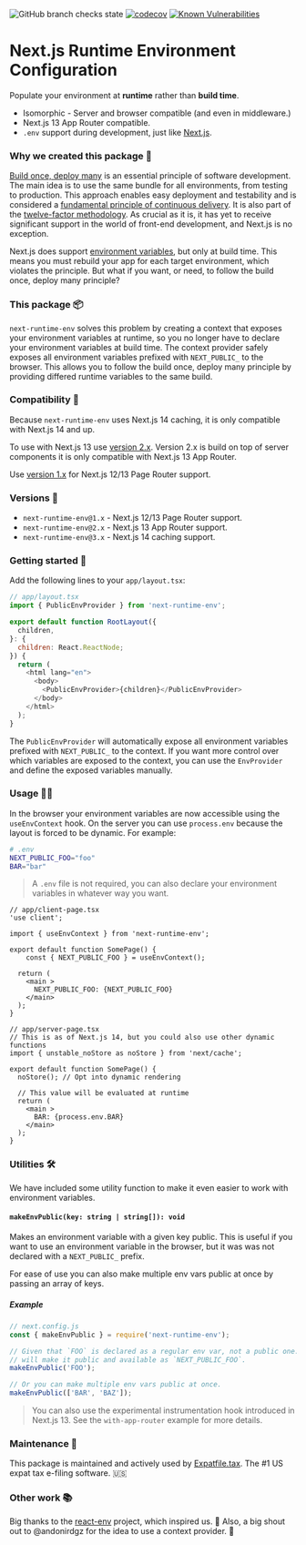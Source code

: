 ![GitHub branch checks state][build-url] [![codecov][cov-img]][cov-url] [![Known Vulnerabilities][snyk-img]][snyk-url]

# Next.js Runtime Environment Configuration

Populate your environment at **runtime** rather than **build time**.

- Isomorphic - Server and browser compatible (and even in middleware.)
- Next.js 13 App Router compatible.
- `.env` support during development, just like [Next.js][nextjs-env-vars-order].

### Why we created this package 🤔

[Build once, deploy many][build-once-deploy-many-link] is an essential principle
of software development. The main idea is to use the same bundle for all
environments, from testing to production. This approach enables easy deployment
and testability and is considered a
[fundamental principle of continuous delivery][fundamental-principle-link]. It
is also part of the [twelve-factor methodology][twelve-factor-link]. As crucial
as it is, it has yet to receive significant support in the world of front-end
development, and Next.js is no exception.

Next.js does support [environment variables][nextjs-env-vars], but only at
build time. This means you must rebuild your app for each target environment,
which violates the principle. But what if you want, or need, to follow the build
once, deploy many principle?

### This package 📦

`next-runtime-env` solves this problem by creating a context that exposes your environment variables at runtime, so you no longer have to declare
your environment variables at build time. The context provider safely exposes all environment variables prefixed with `NEXT_PUBLIC_` to the browser. This allows you to follow the build once, deploy many principle by providing differed runtime variables to the same build.

### Compatibility 🤝

Because `next-runtime-env` uses Next.js 14 caching, it is only compatible with Next.js 14 and up.

To use with Next.js 13 use [version 2.x][pages-router-branch-link]. Version 2.x is build on top of server components it is only compatible with Next.js 13 App Router.

Use [version 1.x][pages-router-branch-link] for Next.js 12/13 Page Router support.

### Versions 🔖

- `next-runtime-env@1.x` - Next.js 12/13 Page Router support.
- `next-runtime-env@2.x` - Next.js 13 App Router support.
- `next-runtime-env@3.x` - Next.js 14 caching support.

### Getting started 🚀

Add the following lines to your `app/layout.tsx`:

```js
// app/layout.tsx
import { PublicEnvProvider } from 'next-runtime-env';

export default function RootLayout({
  children,
}: {
  children: React.ReactNode;
}) {
  return (
    <html lang="en">
      <body>
        <PublicEnvProvider>{children}</PublicEnvProvider>
      </body>
    </html>
  );
}
```

The `PublicEnvProvider` will automatically expose all environment variables prefixed with `NEXT_PUBLIC_` to the context. If you want more control over which variables are exposed to the context, you can use the `EnvProvider` and define the exposed variables manually.

### Usage 🧑‍💻

In the browser your environment variables are now accessible using the `useEnvContext` hook. On the server you can use `process.env` because the layout is forced to be dynamic. For example:

```bash
# .env
NEXT_PUBLIC_FOO="foo"
BAR="bar"
```

> A `.env` file is not required, you can also declare your environment variables in whatever way you want.

```tsx
// app/client-page.tsx
'use client';

import { useEnvContext } from 'next-runtime-env';

export default function SomePage() {
    const { NEXT_PUBLIC_FOO } = useEnvContext();

  return (
    <main >
      NEXT_PUBLIC_FOO: {NEXT_PUBLIC_FOO}
    </main>
  );
}
```

```tsx
// app/server-page.tsx
// This is as of Next.js 14, but you could also use other dynamic functions
import { unstable_noStore as noStore } from 'next/cache';

export default function SomePage() {
  noStore(); // Opt into dynamic rendering

  // This value will be evaluated at runtime
  return (
    <main >
      BAR: {process.env.BAR}
    </main>
  );
}
```

### Utilities 🛠

We have included some utility function to make it even easier to work with
environment variables.

#### `makeEnvPublic(key: string | string[]): void`

Makes an environment variable with a given key public. This is useful if you
want to use an environment variable in the browser, but it was was not declared
with a `NEXT_PUBLIC_` prefix.

For ease of use you can also make multiple env vars public at once by passing an
array of keys.

##### Example

```js
// next.config.js
const { makeEnvPublic } = require('next-runtime-env');

// Given that `FOO` is declared as a regular env var, not a public one. This
// will make it public and available as `NEXT_PUBLIC_FOO`.
makeEnvPublic('FOO');

// Or you can make multiple env vars public at once.
makeEnvPublic(['BAR', 'BAZ']);
```

> You can also use the experimental instrumentation hook introduced in Next.js 13. See the `with-app-router` example for more details.

### Maintenance 👷

This package is maintained and actively used by [Expatfile.tax][expatfile-site].
The #1 US expat tax e-filing software. 🇺🇸

### Other work 📚

Big thanks to the [react-env][react-env-repo] project, which inspired us. 🙏
Also, a big shout out to @andonirdgz for the idea to use a context provider. 💪

[build-url]: https://img.shields.io/github/checks-status/expatfile/next-runtime-env/main
[cov-img]: https://codecov.io/gh/expatfile/next-runtime-env/branch/main/graph/badge.svg?token=mbGgsweFuP
[cov-url]: https://codecov.io/gh/expatfile/next-runtime-env
[snyk-img]: https://snyk.io/test/github/expatfile/next-runtime-env/badge.svg
[snyk-url]: https://snyk.io/test/github/expatfile/next-runtime-env
[nextjs-env-vars-order]: https://nextjs.org/docs/basic-features/environment-variables#environment-variable-load-order
[build-once-deploy-many-link]: https://www.mikemcgarr.com/blog/build-once-deploy-many.html
[fundamental-principle-link]: https://cloud.redhat.com/blog/build-once-deploy-anywhere
[twelve-factor-link]: https://12factor.net
[pages-router-branch-link]: https://github.com/expatfile/next-runtime-env/tree/1.x
[app-router-branch-link]: https://github.com/expatfile/next-runtime-env/tree/2.x
[nextjs-env-vars]: https://nextjs.org/docs/basic-features/environment-variables
[react-env-repo]: https://github.com/andrewmclagan/react-env
[expatfile-site]: https://expatfile.tax
